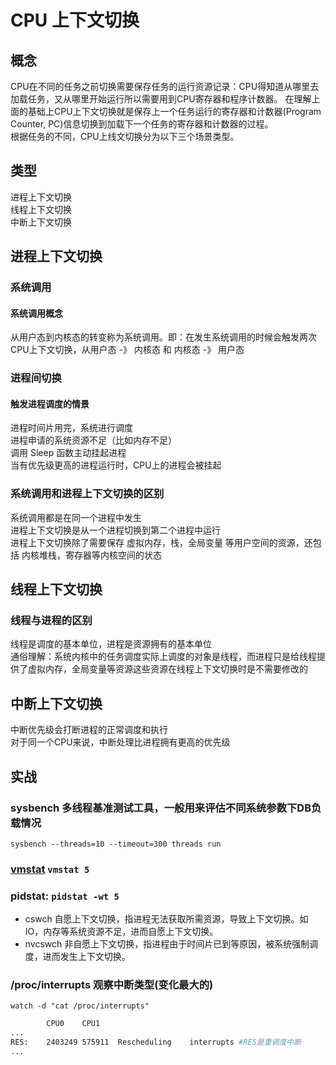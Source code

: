 # CPU 上下文切换  
  
## 概念  

CPU在不同的任务之前切换需要保存任务的运行资源记录：CPU得知道从哪里去加载任务，又从哪里开始运行所以需要用到CPU寄存器和程序计数器。
在理解上面的基础上CPU上下文切换就是保存上一个任务运行的寄存器和计数器(Program Counter, PC)信息切换到加载下一个任务的寄存器和计数器的过程。  
根据任务的不同，CPU上线文切换分为以下三个场景类型。
  
## 类型  

进程上下文切换  
线程上下文切换  
中断上下文切换  
  
## 进程上下文切换  

### 系统调用

#### 系统调用概念

从用户态到内核态的转变称为系统调用。即：在发生系统调用的时候会触发两次CPU上下文切换，从用户态 -》 内核态 和 内核态 -》 用户态  

### 进程间切换

#### 触发进程调度的情景  

进程时间片用完，系统进行调度  
进程申请的系统资源不足（比如内存不足）  
调用 Sleep 函数主动挂起进程  
当有优先级更高的进程运行时，CPU上的进程会被挂起  

### 系统调用和进程上下文切换的区别  

系统调用都是在同一个进程中发生  
进程上下文切换是从一个进程切换到第二个进程中运行  
进程上下文切换除了需要保存 虚拟内存，栈，全局变量 等用户空间的资源，还包括 内核堆栈，寄存器等内核空间的状态  

## 线程上下文切换  

### 线程与进程的区别  

线程是调度的基本单位，进程是资源拥有的基本单位  
通俗理解：系统内核中的任务调度实际上调度的对象是线程，而进程只是给线程提供了虚拟内存，全局变量等资源这些资源在线程上下文切换时是不需要修改的  
  
## 中断上下文切换  

中断优先级会打断进程的正常调度和执行  
对于同一个CPU来说，中断处理比进程拥有更高的优先级  

## 实战

### sysbench    多线程基准测试工具，一般用来评估不同系统参数下DB负载情况

`sysbench --threads=10 --timeout=300 threads run`

### [vmstat](src/cmd/vmstat.md) `vmstat 5`

### pidstat: `pidstat -wt 5`

- cswch     自愿上下文切换，指进程无法获取所需资源，导致上下文切换。如IO，内存等系统资源不足，进而自愿上下文切换。
- nvcswch   非自愿上下文切换，指进程由于时间片已到等原因，被系统强制调度，进而发生上下文切换。

### /proc/interrupts    观察中断类型(变化最大的)

`watch -d "cat /proc/interrupts"`

```bash
        CPU0    CPU1
...
RES:    2403249 575911  Rescheduling    interrupts #RES是重调度中断
...
```
